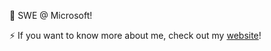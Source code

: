 📖 SWE @ Microsoft!

⚡ If you want to know more about me, check out my [website](https://lemosr.com/)!
